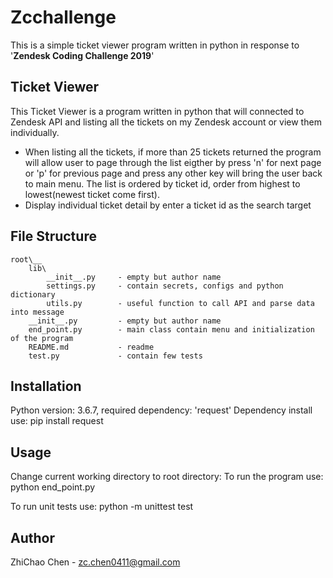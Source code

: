 # Zcchallenge
This is a simple ticket viewer program written in python in response to '**Zendesk Coding Challenge 2019**'


## Ticket Viewer
This Ticket Viewer is a program written in python that will connected to Zendesk API and listing all the tickets on my Zendesk account or view them individually.
- When listing all the tickets, if more than 25 tickets returned the program will allow user to page through the list eigther by press 'n' for next page or 'p' for previous page and press any other key will bring the user back to main menu. The list is ordered by ticket id, order from highest to lowest(newest ticket come first).
- Display individual ticket detail by enter a ticket id as the search target

## File Structure
    root\__
        lib\
            __init__.py     - empty but author name
            settings.py     - contain secrets, configs and python dictionary
            utils.py        - useful function to call API and parse data into message
        __init__.py         - empty but author name
        end_point.py        - main class contain menu and initialization of the program
        README.md           - readme
        test.py             - contain few tests

## Installation
Python version: 3.6.7, required dependency: 'request'
Dependency install use:
    pip install request

## Usage
Change current working directory to root directory:
To run the program use:
    python end_point.py

To run unit tests use:
    python -m unittest test

## Author
ZhiChao Chen - zc.chen0411@gmail.com